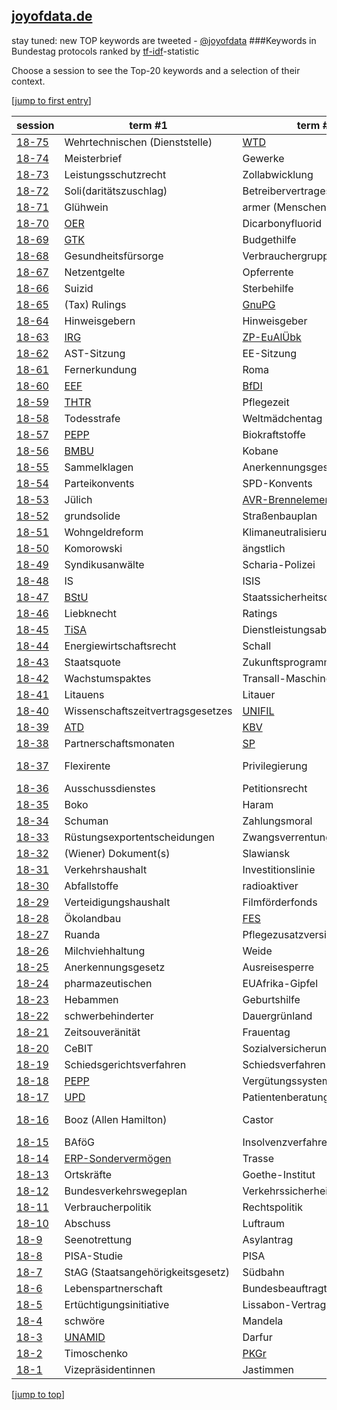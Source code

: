 [joyofdata.de](http://www.joyofdata.de/blog/tf-idf-statistic-keyword-extraction/)
---
stay tuned: new TOP keywords are tweeted - [@joyofdata](https://twitter.com/joyofdata)
###Keywords in Bundestag protocols ranked by [tf-idf](http://en.wikipedia.org/wiki/Tf–idf)-statistic

Choose a session to see the Top-20 keywords and a selection of their context.

[<a href='#bottom' name="top">jump to first entry</a>]

session | term #1 | term #2 | term #3
--- | --- | --- | ---
[18-75](bt-18-75.md) | Wehrtechnischen (Dienststelle) | [WTD](http://de.wikipedia.org/wiki/Wehrtechnische_Dienststelle) | Meisterpflicht
[18-74](bt-18-74.md) | Meisterbrief | Gewerke | Meisterpflicht
[18-73](bt-18-73.md) | Leistungsschutzrecht | Zollabwicklung | Erhebungskostenpauschale
[18-72](bt-18-72.md) | Soli(daritätszuschlag) | Betreibervertrages | Geier
[18-71](bt-18-71.md) | Glühwein | armer (Menschen) | [LuFV](http://de.wikipedia.org/wiki/Leistungs-_und_Finanzierungsvereinbarung)
[18-70](bt-18-70.md) | [OER](http://en.wikipedia.org/wiki/Open_educational_resources) | Dicarbonyfluorid | Tierwohl-Initiative
[18-69](bt-18-69.md) | [GTK](http://de.wikipedia.org/wiki/GTK_Boxer) | Budgethilfe | Heul (doch!)
[18-68](bt-18-68.md) | Gesundheitsfürsorge | Verbrauchergruppen | Haushaltseinbringung
[18-67](bt-18-67.md) | Netzentgelte | Opferrente | Familienpflegezeit
[18-66](bt-18-66.md) | Suizid | Sterbehilfe | Selbsttötung
[18-65](bt-18-65.md) | (Tax) Rulings |  [GnuPG](http://en.wikipedia.org/wiki/GNU_Privacy_Guard) | Steuermodelle
[18-64](bt-18-64.md) | Hinweisgebern | Hinweisgeber | [Gerst](http://en.wikipedia.org/wiki/Alexander_Gerst)
[18-63](bt-18-63.md) | [IRG](https://www.bundesjustizamt.de/DE/Themen/Gerichte_Behoerden/IRS/Rechtshilfe_node.html) | [ZP-EuAlÜbk](http://www.admin.ch/opc/de/classified-compilation/19780061/index.html) | Auslieferungsverfahren
[18-62](bt-18-62.md) | AST-Sitzung | EE-Sitzung | DKW-Sitzung
[18-61](bt-18-61.md) | Fernerkundung | Roma | Sinti
[18-60](bt-18-60.md) | [EEF](http://en.wikipedia.org/wiki/European_Development_Fund) | [BfDI](http://de.wikipedia.org/wiki/Bundesbeauftragter_f%C3%BCr_den_Datenschutz_und_die_Informationsfreiheit) | Rahmenfrist
[18-59](bt-18-59.md) | [THTR](http://de.wikipedia.org/wiki/Kernkraftwerk_THTR-300) | Pflegezeit | Bitcoins
[18-58](bt-18-58.md) | Todesstrafe | Weltmädchentag | Malala
[18-57](bt-18-57.md) | [PEPP](http://de.wikipedia.org/wiki/Pauschalierendes_Entgeltsystem_Psychiatrie_und_Psychosomatik) | Biokraftstoffe | Treibhausgasquote
[18-56](bt-18-56.md) | [BMBU](http://www.bmub.bund.de/) | Kobane | Irlands
[18-55](bt-18-55.md) | Sammelklagen | Anerkennungsgesetz | Gruppenverfahren
[18-54](bt-18-54.md) | Parteikonvents | SPD-Konvents | Entfristung
[18-53](bt-18-53.md) | Jülich | [AVR-Brennelemente](http://en.wikipedia.org/wiki/AVR_reactor) | Seuche
[18-52](bt-18-52.md) | grundsolide | Straßenbauplan | grundsoliden
[18-51](bt-18-51.md) | Wohngeldreform | Klimaneutralisierung | Bürgerarbeiter
[18-50](bt-18-50.md) | Komorowski | ängstlich | Entstaatlichung
[18-49](bt-18-49.md) | Syndikusanwälte | Scharia-Polizei | [DPMA](http://www.dpma.de/)
[18-48](bt-18-48.md) | IS | ISIS | Jesiden
[18-47](bt-18-47.md) | [BStU](http://www.bstu.bund.de) | Staatssicherheitsdienstes | Stasi-Unterlagen-Gesetz
[18-46](bt-18-46.md) | Liebknecht | Ratings | Arbeitsplatzverlusten
[18-45](bt-18-45.md) | [TiSA](http://en.wikipedia.org/wiki/Trade_in_Services_Agreement) | Dienstleistungsabkommen | Dienstleistungsabkommens
[18-44](bt-18-44.md) | Energiewirtschaftsrecht | Schall | Oststrecke
[18-43](bt-18-43.md) | Staatsquote | Zukunftsprogramm | Defizitkriterien
[18-42](bt-18-42.md) | Wachstumspaktes | Transall-Maschinen | achselzuckend
[18-41](bt-18-41.md) | Litauens | Litauer | Garantiezins
[18-40](bt-18-40.md) | Wissenschaftszeitvertragsgesetzes | [UNIFIL](http://www.un.org/en/peacekeeping/missions/unifil/) | [MNLA](http://en.wikipedia.org/wiki/National_Movement_for_the_Liberation_of_Azawad)
[18-39](bt-18-39.md) | [ATD](http://de.wikipedia.org/wiki/Antiterrordatei) | [KBV](http://www.kbv.de/html/) | KomV (Kommisionsvorschlag)
[18-38](bt-18-38.md) | Partnerschaftsmonaten | [SP](http://en.wikipedia.org/wiki/SIG_Sauer_Pro_series) | Partnerschaftmonate
[18-37](bt-18-37.md) | Flexirente | Privilegierung | zweijährigen (Bezug von Arbeitslosengeld)
[18-36](bt-18-36.md) | Ausschussdienstes | Petitionsrecht | Postuniversaldienst
[18-35](bt-18-35.md) | Boko | Haram | Rückbaus
[18-34](bt-18-34.md) | Schuman | Zahlungsmoral | Höchstfrist
[18-33](bt-18-33.md) | Rüstungsexportentscheidungen | Zwangsverrentung | Bundesmeldegesetz
[18-32](bt-18-32.md) | (Wiener) Dokument(s) | Slawiansk | Separatisten
[18-31](bt-18-31.md) | Verkehrshaushalt | Investitionslinie | Schleuse
[18-30](bt-18-30.md) | Abfallstoffe | radioaktiver | Standortauswahlgesetzes
[18-29](bt-18-29.md) | Verteidigungshaushalt | Filmförderfonds | Sonderinitiativen
[18-28](bt-18-28.md) | Ökolandbau | [FES](http://www.fes-sport.de/) | Juliusturm
[18-27](bt-18-27.md) | Ruanda | Pflegezusatzversicherung | Teilhabebericht
[18-26](bt-18-26.md) | Milchviehhaltung | Weide | Nachtruhe
[18-25](bt-18-25.md) | Anerkennungsgesetz | Ausreisesperre | Familienkassen
[18-24](bt-18-24.md) | pharmazeutischen | EUAfrika-Gipfel | Aufwandsentschädigungen
[18-23](bt-18-23.md) | Hebammen | Geburtshilfe | Verpackungsverordnung
[18-22](bt-18-22.md) | schwerbehinderter | Dauergrünland | Erfüllungsaufwand
[18-21](bt-18-21.md) | Zeitsouveränität | Frauentag | Parlamentsbeteiligungsgesetzes
[18-20](bt-18-20.md) | CeBIT | Sozialversicherungsabkommen | Kontaktgruppe
[18-19](bt-18-19.md) | Schiedsgerichtsverfahren | Schiedsverfahren | Kot
[18-18](bt-18-18.md) | [PEPP](http://de.wikipedia.org/wiki/Pauschalierendes_Entgeltsystem_Psychiatrie_und_Psychosomatik)| Vergütungssystem | Entgeltsystem
[18-17](bt-18-17.md) | [UPD](http://www.patientenberatung.de/) | Patientenberatung | Gemüse
[18-16](bt-18-16.md) | Booz (Allen Hamilton) | Castor | SEWD (sonstige Einwirkungen Dritter)
[18-15](bt-18-15.md) | BAföG | Insolvenzverfahren | Insolvenzrecht
[18-14](bt-18-14.md) | [ERP-Sondervermögen](http://de.wikipedia.org/wiki/ERP-Sonderverm%C3%B6gen) | Trasse | [LNG](http://en.wikipedia.org/wiki/Levonorgestrel)
[18-13](bt-18-13.md) | Ortskräfte | Goethe-Institut | Gramm
[18-12](bt-18-12.md) | Bundesverkehrswegeplan | Verkehrssicherheit | Pedelecs
[18-11](bt-18-11.md) | Verbraucherpolitik | Rechtspolitik | Tierhaltung
[18-10](bt-18-10.md) | Abschuss | Luftraum | Künstlersozialkasse
[18-9](bt-18-9.md) | Seenotrettung | Asylantrag | Asylsuchenden
[18-8](bt-18-8.md) | PISA-Studie | PISA | Königshaus
[18-7](bt-18-7.md) | StAG (Staatsangehörigkeitsgesetz) | Südbahn | Fehleinschätzungen
[18-6](bt-18-6.md) | Lebenspartnerschaft | Bundesbeauftragte | Morlok
[18-5](bt-18-5.md) | Ertüchtigungsinitiative | Lissabon-Vertrag | Sozialstaatlichkeit
[18-4](bt-18-4.md) | schwöre | Mandela | helfe
[18-3](bt-18-3.md) | [UNAMID](http://www.un.org/en/peacekeeping/missions/unamid/) | Darfur | [HBW](http://de.wikipedia.org/wiki/Hauptstelle_f%C3%BCr_Befragungswesen)
[18-2](bt-18-2.md) | Timoschenko | [PKGr](http://de.wikipedia.org/wiki/Parlamentarisches_Kontrollgremium)| Kroatien 
[18-1](bt-18-1.md) | Vizepräsidentinnen | Jastimmen | Alterspräsident


[<a href='#top' name="bottom">jump to top</a>]
